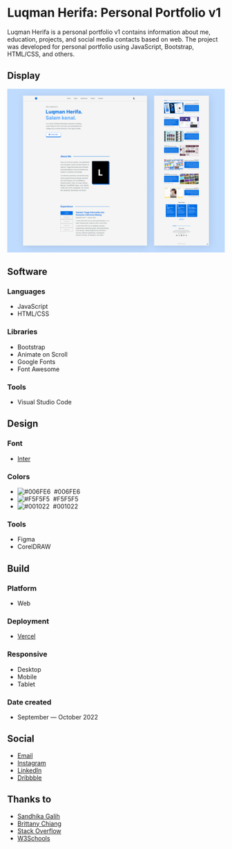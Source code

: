 # Luqman Herifa: Personal Portfolio v1
Luqman Herifa is a personal portfolio v1 contains information about me, education, projects, and social media contacts based on web. The project was developed for personal portfolio using JavaScript, Bootstrap, HTML/CSS, and others.

## Display
![Display](https://raw.githubusercontent.com/luqmanherifa/luqman-herifa-personal-portfolio-v2/main/src/images/web_luqmanherifav1.png)

## Software
### Languages
  - JavaScript
  - HTML/CSS

### Libraries
  - Bootstrap
  - Animate on Scroll
  - Google Fonts
  - Font Awesome

### Tools
  - Visual Studio Code
  
## Design
### Font
  - [Inter](https://fonts.google.com/specimen/Inter)
  
### Colors
  - ![#006FE6](https://placehold.co/20x20/006FE6/006FE6.png)  #006FE6
  - ![#F5F5F5](https://placehold.co/20x20/F5F5F5/F5F5F5.png)  #F5F5F5
  - ![#001022](https://placehold.co/20x20/001022/001022.png)  #001022
  
### Tools
  - Figma
  - CorelDRAW

## Build
### Platform
  - Web
  
### Deployment
  - [Vercel](https://luqmanherifav1-luqmanherifa.vercel.app)

### Responsive
  - Desktop
  - Mobile
  - Tablet

### Date created
  - September — October 2022
  
## Social
  - [Email](mailto:luqmanherifa@gmail.com)
  - [Instagram](https://www.instagram.com/luqmanherifa)
  - [LinkedIn](https://www.linkedin.com/in/luqmanherifa)
  - [Dribbble](https://dribbble.com/luqmanherifa)

## Thanks to
  - [Sandhika Galih](https://www.youtube.com/@sandhikagalihWPU)
  - [Brittany Chiang](https://github.com/bchiang7)
  - [Stack Overflow](https://stackoverflow.com)
  - [W3Schools](https://www.w3schools.com)

